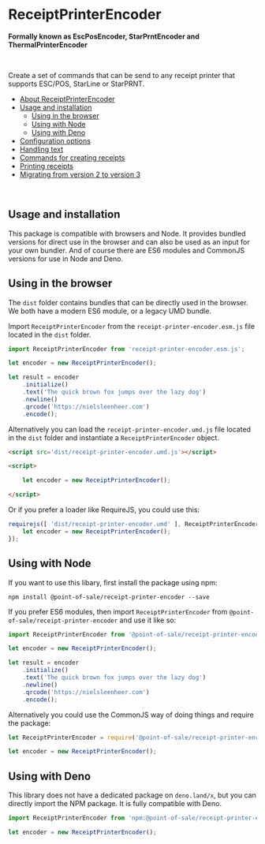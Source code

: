 # ReceiptPrinterEncoder
**Formally known as EscPosEncoder, StarPrntEncoder and ThermalPrinterEncoder**

<br>

Create a set of commands that can be send to any receipt printer that supports ESC/POS, StarLine or StarPRNT.

- [About ReceiptPrinterEncoder](../README.md)
- [Usage and installation](usage.md)
  - [Using in the browser](#direct-use-in-the-browser)
  - [Using with Node](#using-with-node)
  - [Using with Deno](#using-with-deno)
- [Configuration options](configuration.md)
- [Handling text](text.md)
- [Commands for creating receipts](commands.md)
- [Printing receipts](printing.md)
- [Migrating from version 2 to version 3](changes.md)

<br>

## Usage and installation

This package is compatible with browsers and Node. It provides bundled versions for direct use in the browser and can also be used as an input for your own bundler. And of course there are ES6 modules and CommonJS versions for use in Node and Deno.

## Using in the browser

The `dist` folder contains bundles that can be directly used in the browser. We both have a modern ES6 module, or a legacy UMD bundle.

Import `ReceiptPrinterEncoder` from the `receipt-printer-encoder.esm.js` file located in the `dist` folder.

```js
import ReceiptPrinterEncoder from 'receipt-printer-encoder.esm.js';

let encoder = new ReceiptPrinterEncoder();

let result = encoder
    .initialize()
    .text('The quick brown fox jumps over the lazy dog')
    .newline()
    .qrcode('https://nielsleenheer.com')
    .encode();
```

Alternatively you can load the `receipt-printer-encoder.umd.js` file located in the `dist` folder and instantiate a `ReceiptPrinterEncoder` object. 

```html
<script src='dist/receipt-printer-encoder.umd.js'></script>

<script>

    let encoder = new ReceiptPrinterEncoder();

</script>
```
Or if you prefer a loader like RequireJS, you could use this:

```js
requirejs([ 'dist/receipt-printer-encoder.umd' ], ReceiptPrinterEncoder => {
    let encoder = new ReceiptPrinterEncoder();
});
```

## Using with Node

If you want to use this libary, first install the package using npm:

    npm install @point-of-sale/receipt-printer-encoder --save

If you prefer ES6 modules, then import `ReceiptPrinterEncoder` from `@point-of-sale/receipt-printer-encoder` and use it like so:

```js
import ReceiptPrinterEncoder from '@point-of-sale/receipt-printer-encoder';

let encoder = new ReceiptPrinterEncoder();

let result = encoder
    .initialize()
    .text('The quick brown fox jumps over the lazy dog')
    .newline()
    .qrcode('https://nielsleenheer.com')
    .encode();
```

Alternatively you could use the CommonJS way of doing things and require the package:

```js
let ReceiptPrinterEncoder = require('@point-of-sale/receipt-printer-encoder');

let encoder = new ReceiptPrinterEncoder();
```

## Using with Deno

This library does not have a dedicated package on `deno.land/x`, but you can directly import the NPM package. It is fully compatible with Deno.

```js
import ReceiptPrinterEncoder from 'npm:@point-of-sale/receipt-printer-encoder';

let encoder = new ReceiptPrinterEncoder();
```